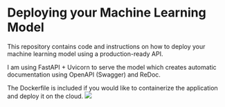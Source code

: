 # Deploying your Machine Learning Model   

This repository contains code and instructions on how to deploy your
machine learning model using a production-ready API.

I am using FastAPI + Uvicorn to serve the model which creates automatic
documentation using OpenAPI (Swagger) and ReDoc.

The Dockerfile is included if you would like to containerize the application
and deploy it on the cloud. 
<img src="https://github.com/MaartenGr/ML-API/blob/master/deploy.jpg"/>
